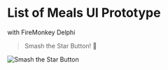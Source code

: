 # List of Meals UI Prototype
with FireMonkey Delphi

> Smash the Star Button! 💪

![Smash the Star Button](https://muminjon.com/assets/img/DelphiFMXUI.jpg)
